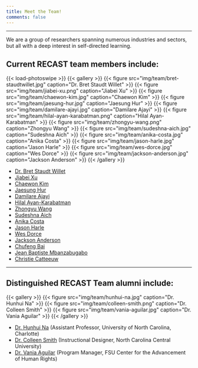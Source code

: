 ```yaml
---
title: Meet the Team!
comments: false
---
```




---

We are a group of researchers spanning numerous industries and sectors, but all with a deep interest in self-directed learning.


## Current RECAST team members include:


<!---See https://github.com/liwenyip/hugo-easy-gallery-->
{{< load-photoswipe >}}
{{< gallery >}} 
  {{< figure src="img/team/bret-staudtwillet.jpg" caption="Dr. Bret Staudt Willet" >}}
  {{< figure src="img/team/jiabei-xu.png" caption="Jiabei Xu" >}}
  {{< figure src="img/team/chaewon-kim.jpg" caption="Chaewon Kim" >}}
  {{< figure src="img/team/jaesung-hur.jpg" caption="Jaesung Hur" >}}
  {{< figure src="img/team/damilare-ajayi.jpg" caption="Damilare Ajayi" >}}
  {{< figure src="img/team/hilal-ayan-karabatman.png" caption="Hilal Ayan-Karabatman" >}}
  {{< figure src="img/team/zhongyu-wang.png" caption="Zhongyu Wang" >}}
  {{< figure src="img/team/sudeshna-aich.jpg" caption="Sudeshna Aich" >}}
  {{< figure src="img/team/anika-costa.jpg" caption="Anika Costa" >}}
  {{< figure src="img/team/jason-harle.jpg" caption="Jason Harle" >}}
  {{< figure src="img/team/wes-dorce.jpg" caption="Wes Dorce" >}}
  {{< figure src="img/team/jackson-anderson.jpg" caption="Jackson Anderson" >}}
{{< /gallery >}}

- [Dr. Bret Staudt Willet](https://bretsw.com/)
- [Jiabei Xu](https://www.linkedin.com/in/jx13/)
- [Chaewon Kim](https://www.linkedin.com/in/chaewon-kim-053867225/)
- [Jaesung Hur](https://www.linkedin.com/in/jaesung-hur-679a791ab/)
- [Damilare Ajayi](https://www.linkedin.com/in/ajayidamilarefelix/)
- [Hilal Ayan-Karabatman](https://www.linkedin.com/in/hilal-ayan-karabatman-602196190/)
- [Zhongyu Wang](https://www.linkedin.com/in/zhongyu-wang-10068b291/)
- [Sudeshna Aich](https://www.linkedin.com/in/sudeshna-aich-mba-cisa-cdpse-820aa78/)
- [Anika Costa](https://www.linkedin.com/in/anikacosta/)
- [Jason Harle](https://www.linkedin.com/in/jasonwharle/)
- [Wes Dorce](https://www.linkedin.com/in/wes-dorce-2358881a8/)
- [Jackson Anderson](https://www.linkedin.com/in/jackson-p-anderson/)
- [Chufeng Bai](https://www.linkedin.com/in/chufeng-bai-969875221/)
- [Jean Baptiste Mbanzabugabo](https://www.linkedin.com/in/jean-baptiste-mbanzabugabo-946b50a4/)
- [Christie Catteeuw](https://www.linkedin.com/in/catteeuw/)




---



## Distinguished RECAST Team alumni include:

{{< gallery >}} 
  {{< figure src="img/team/hunhui-na.jpg" caption="Dr. Hunhui Na" >}}
  {{< figure src="img/team/colleen-smith.png" caption="Dr. Colleen Smith" >}}
  {{< figure src="img/team/vania-aguilar.jpg" caption="Dr. Vania Aguilar" >}}
{{< /gallery >}}

- [Dr. Hunhui Na](https://www.linkedin.com/in/hunhuina/) (Assistant Professor, University of North Carolina, Charlotte)
- [Dr. Colleen Smith](https://www.linkedin.com/in/marquartc/) (Instructional Designer, North Carolina Central University)
- [Dr. Vania Aguilar](https://www.linkedin.com/in/vania-aguilar-edd-175b2b13/) (Program Manager, FSU Center for the Advancement of Human Rights)
